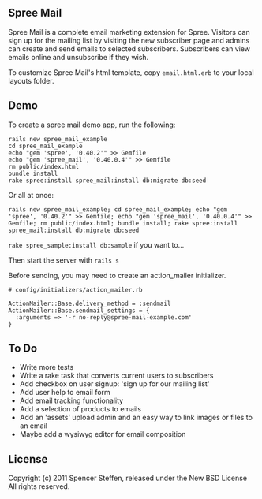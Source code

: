 Spree Mail
----------

Spree Mail is a complete email marketing extension for Spree. Visitors can sign up for the mailing list by visiting the new subscriber page and admins can create and send emails to selected subscribers. Subscribers can view emails online and unsubscribe if they wish.

To customize Spree Mail's html template, copy `email.html.erb` to your local layouts folder.


Demo
----

To create a spree mail demo app, run the following:
  
    rails new spree_mail_example 
    cd spree_mail_example 
    echo "gem 'spree', '0.40.2'" >> Gemfile 
    echo "gem 'spree_mail', '0.40.0.4'" >> Gemfile 
    rm public/index.html 
    bundle install 
    rake spree:install spree_mail:install db:migrate db:seed


Or all at once:

    rails new spree_mail_example; cd spree_mail_example; echo "gem 'spree', '0.40.2'" >> Gemfile; echo "gem 'spree_mail', '0.40.0.4'" >> Gemfile; rm public/index.html; bundle install; rake spree:install spree_mail:install db:migrate db:seed

`rake spree_sample:install db:sample` if you want to...

Then start the server with `rails s`


Before sending, you may need to create an action_mailer initializer.

    # config/initializers/action_mailer.rb

    ActionMailer::Base.delivery_method = :sendmail
    ActionMailer::Base.sendmail_settings = {
      :arguments => '-r no-reply@spree-mail-example.com'
    }


To Do
-----

* Write more tests 
* Write a rake task that converts current users to subscribers
* Add checkbox on user signup: 'sign up for our mailing list'
* Add user help to email form
* Add email tracking functionality
* Add a selection of products to emails
* Add an 'assets' upload admin and an easy way to link images or files to an email
* Maybe add a wysiwyg editor for email composition


License
-------

Copyright (c) 2011 Spencer Steffen, released under the New BSD License All rights reserved.